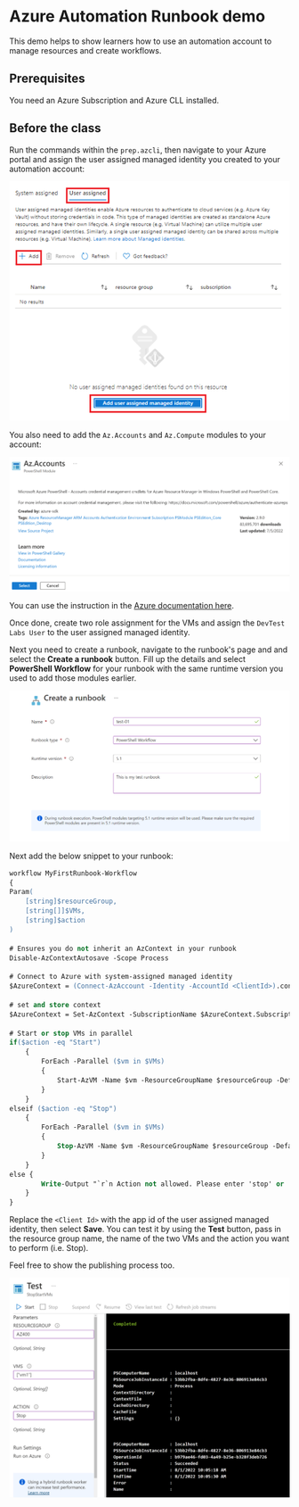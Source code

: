 # Azure Automation Runbook demo

This demo helps to show learners how to use an automation account to manage resources and create workflows.

## Prerequisites

You need an Azure Subscription and Azure CLL installed.

## Before the class

Run the commands within the `prep.azcli`, then navigate to your Azure portal and assign the user assigned managed identity you created to your automation account:

![Assigning a user assigned managed identity to an Azure automation account](./user-assigned-portal.png)

You also need to add the `Az.Accounts` and `Az.Compute` modules to your account:

![Adding modules an Azure automation account](./import-module.png)

You can use the instruction in the [Azure documentation here](https://docs.microsoft.com/en-us/azure/automation/shared-resources/modules#import-az-modules).

Once done, create two role assignment for the VMs and assign the `DevTest Labs User` to the user assigned managed identity.

Next you need to create a runbook, navigate to the runbook's page and and select the **Create a runbook** button. Fill up the details and select **PowerShell Workflow** for your runbook with the same runtime version you used to add those modules earlier.

![Adding a runbook to an Automation Account](./create-powershell-workflow-runbook-options.png)

Next add the below snippet to your runbook:

```ps
workflow MyFirstRunbook-Workflow
{
Param(
    [string]$resourceGroup,
    [string[]]$VMs,
    [string]$action
)

# Ensures you do not inherit an AzContext in your runbook
Disable-AzContextAutosave -Scope Process

# Connect to Azure with system-assigned managed identity
$AzureContext = (Connect-AzAccount -Identity -AccountId <ClientId>).context

# set and store context
$AzureContext = Set-AzContext -SubscriptionName $AzureContext.Subscription -DefaultProfile $AzureContext

# Start or stop VMs in parallel
if($action -eq "Start")
    {
        ForEach -Parallel ($vm in $VMs)
        {
            Start-AzVM -Name $vm -ResourceGroupName $resourceGroup -DefaultProfile $AzureContext
        }
    }
elseif ($action -eq "Stop")
    {
        ForEach -Parallel ($vm in $VMs)
        {
            Stop-AzVM -Name $vm -ResourceGroupName $resourceGroup -DefaultProfile $AzureContext -Force
        }
    }
else {
	    Write-Output "`r`n Action not allowed. Please enter 'stop' or 'start'."
	}
}
```

Replace the `<Client Id>` with the app id of the user assigned managed identity, then select **Save**. You can test it by using the **Test** button, pass in the resource group name, the name of the two VMs and the action you want to perform (i.e. Stop).

Feel free to show the publishing process too.

![Stop start VMs using automaton account runbook](./stopstartvms.png)
